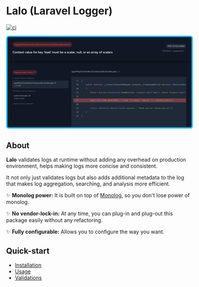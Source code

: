 # Lalo (Laravel Logger)

<p align="left">
<a href="https://github.com/aagjalpankaj/lalo/actions/workflows/ci.yml">
  <img src="https://github.com/aagjalpankaj/lalo/actions/workflows/ci.yml/badge.svg" alt="ci">
</a>
</p>

<p align="center">
  <img src="./docs/assets/banner.png" alt="aagjalpankaj/lalo">
</p>

## About

**Lalo** validates logs at runtime without adding any overhead on production environment, helps making logs more concise and consistent.

It not only just validates logs but also adds additional metadata to the log that makes log aggregation, searching, and analysis more efficient.

✨ **Monolog power:** It is built on top of [Monolog](https://github.com/Seldaek/monolog), so you don't lose power of monolog.

✨ **No vendor-lock-in:** At any time, you can plug-in and plug-out this package easily without any refactoring.

✨ **Fully configurable:** Allows you to configure the way you want.

## Quick-start

- [Installation](./docs/100-INSTALLATION.md)
- [Usage](./docs/200-USAGE.md)
- [Validations](./docs/300-VALIDATIONS.md)
